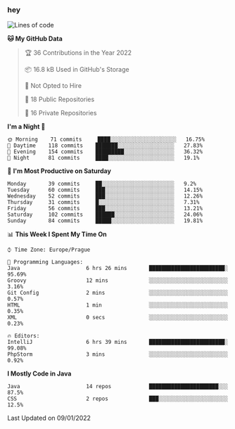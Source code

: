 ### hey

<!--START_SECTION:waka-->
![Lines of code](https://img.shields.io/badge/From%20Hello%20World%20I%27ve%20Written-100%20Thousand%20lines%20of%20code-blue)

**🐱 My GitHub Data** 

> 🏆 36 Contributions in the Year 2022
 > 
> 📦 16.8 kB Used in GitHub's Storage 
 > 
> 🚫 Not Opted to Hire
 > 
> 📜 18 Public Repositories 
 > 
> 🔑 16 Private Repositories  
 > 
**I'm a Night 🦉** 

```text
🌞 Morning    71 commits     ████░░░░░░░░░░░░░░░░░░░░░   16.75% 
🌆 Daytime    118 commits    ███████░░░░░░░░░░░░░░░░░░   27.83% 
🌃 Evening    154 commits    █████████░░░░░░░░░░░░░░░░   36.32% 
🌙 Night      81 commits     ████░░░░░░░░░░░░░░░░░░░░░   19.1%

```
📅 **I'm Most Productive on Saturday** 

```text
Monday       39 commits     ██░░░░░░░░░░░░░░░░░░░░░░░   9.2% 
Tuesday      60 commits     ███░░░░░░░░░░░░░░░░░░░░░░   14.15% 
Wednesday    52 commits     ███░░░░░░░░░░░░░░░░░░░░░░   12.26% 
Thursday     31 commits     █░░░░░░░░░░░░░░░░░░░░░░░░   7.31% 
Friday       56 commits     ███░░░░░░░░░░░░░░░░░░░░░░   13.21% 
Saturday     102 commits    ██████░░░░░░░░░░░░░░░░░░░   24.06% 
Sunday       84 commits     █████░░░░░░░░░░░░░░░░░░░░   19.81%

```


📊 **This Week I Spent My Time On** 

```text
⌚︎ Time Zone: Europe/Prague

💬 Programming Languages: 
Java                     6 hrs 26 mins       ████████████████████████░   95.69% 
Groovy                   12 mins             ░░░░░░░░░░░░░░░░░░░░░░░░░   3.16% 
Git Config               2 mins              ░░░░░░░░░░░░░░░░░░░░░░░░░   0.57% 
HTML                     1 min               ░░░░░░░░░░░░░░░░░░░░░░░░░   0.35% 
XML                      0 secs              ░░░░░░░░░░░░░░░░░░░░░░░░░   0.23%

🔥 Editors: 
IntelliJ                 6 hrs 39 mins       ████████████████████████░   99.08% 
PhpStorm                 3 mins              ░░░░░░░░░░░░░░░░░░░░░░░░░   0.92%

```

**I Mostly Code in Java** 

```text
Java                     14 repos            ██████████████████████░░░   87.5% 
CSS                      2 repos             ███░░░░░░░░░░░░░░░░░░░░░░   12.5%

```



 Last Updated on 09/01/2022
<!--END_SECTION:waka-->
